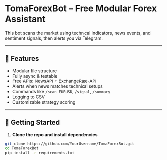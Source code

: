 # TomaForexBot – Free Modular Forex Assistant

This bot scans the market using technical indicators, news events, and sentiment signals, then alerts you via Telegram.

---

## 🧠 Features

- Modular file structure
- Fully async & testable
- Free APIs: NewsAPI + ExchangeRate-API
- Alerts when news matches technical setups
- Commands like `/scan EURUSD`, `/signal`, `/summary`
- Logging to CSV
- Customizable strategy scoring

---

## 🚀 Getting Started

1. **Clone the repo and install dependencies**

```bash
git clone https://github.com/YourUsername/TomaForexBot.git
cd TomaForexBot
pip install -r requirements.txt
